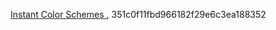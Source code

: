 [Instant Color Schemes ](http://www.gpeters.com/color/color-schemes.php), 351c0f11fbd966182f29e6c3ea188352  
